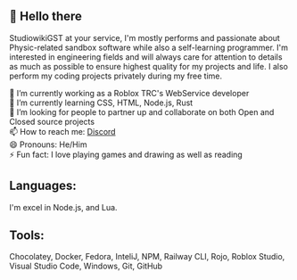 ## 👋 Hello there
StudiowikiGST at your service, I'm mostly performs and passionate about Physic-related sandbox software while also a self-learning programmer. I'm interested in engineering fields and will always care for attention to details as much as possible to ensure highest quality for my projects and life. I also perform my coding projects privately during my free time.<div>
🔭 I’m currently working as a Roblox TRC's WebService developer<div>
🌱 I’m currently learning CSS, HTML, Node.js, Rust<div>
👯 I’m looking for people to partner up and collaborate on both Open and Closed source projects<div>
📫 How to reach me: <a href="https://discord.gg/5cbv68AZz9">Discord</a><div>
😄 Pronouns: He/Him<div>
⚡ Fun fact: I love playing games and drawing as well as reading<div>
## Languages:
I'm excel in Node.js, and Lua.	
## Tools:
Chocolatey, Docker, Fedora, InteliJ, NPM, Railway CLI, Rojo, Roblox Studio, Visual Studio Code, Windows, Git, GitHub

